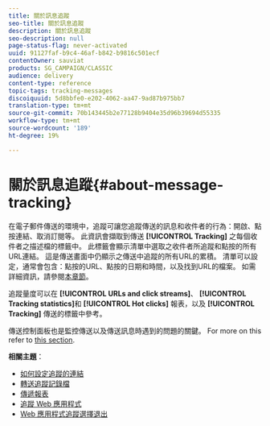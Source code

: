 ```yaml
---
title: 關於訊息追蹤
seo-title: 關於訊息追蹤
description: 關於訊息追蹤
seo-description: null
page-status-flag: never-activated
uuid: 91127faf-b9c4-46af-b842-b9816c501ecf
contentOwner: sauviat
products: SG_CAMPAIGN/CLASSIC
audience: delivery
content-type: reference
topic-tags: tracking-messages
discoiquuid: 5d8bbfe0-e202-4062-aa47-9ad87b975bb7
translation-type: tm+mt
source-git-commit: 70b143445b2e77128b9404e35d96b39694d55335
workflow-type: tm+mt
source-wordcount: '189'
ht-degree: 19%

---
```



# 關於訊息追蹤{#about-message-tracking}

在電子郵件傳送的環境中，追蹤可讓您追蹤傳送的訊息和收件者的行為：開啟、點按連結、取消訂閱等。 此資訊會擷取到傳送 **[!UICONTROL Tracking]** 之每個收件者之描述檔的標籤中。 此標籤會顯示清單中選取之收件者所追蹤和點按的所有URL連結。 這是傳送畫面中仍顯示之傳送中追蹤的所有URL的累積。 清單可以設定，通常會包含：點按的URL、點按的日期和時間，以及找到URL的檔案。 如需詳細資訊，請參閱[本章節](../../platform/using/editing-a-profile.md#tracking-tab)。

追蹤量度可以在 **[!UICONTROL URLs and click streams]**、 **[!UICONTROL Tracking statistics]**&#x200B;和 **[!UICONTROL Hot clicks]** 報表，以及 **[!UICONTROL Tracking]** 傳送的標籤中參考。

傳送控制面板也是監控傳送以及傳送訊息時遇到的問題的關鍵。 For more on this refer to [this section](../../delivery/using/monitoring-a-delivery.md).

**相關主題**：

* [如何設定追蹤的連結](../../delivery/using/how-to-configure-tracked-links.md)
* [轉送追蹤記錄檔](../../production/using/tracking-logs-issues.md)
* [傳遞報表](../../reporting/using/delivery-reports.md)
* [追蹤 Web 應用程式](../../web/using/tracking-a-web-application.md)
* [Web 應用程式追蹤選擇退出](../../web/using/web-application-tracking-opt-out.md)
